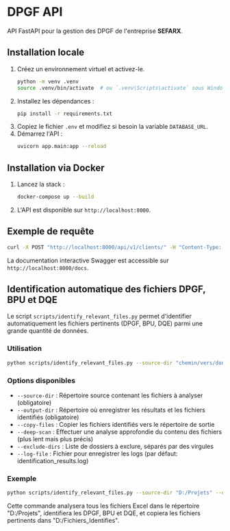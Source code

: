 # DPGF API

API FastAPI pour la gestion des DPGF de l'entreprise **SEFARX**.

## Installation locale

1. Créez un environnement virtuel et activez-le.
   ```bash
   python -m venv .venv
   source .venv/bin/activate  # ou `.venv\Scripts\activate` sous Windows
   ```
2. Installez les dépendances :
   ```bash
   pip install -r requirements.txt
   ```
3. Copiez le fichier `.env` et modifiez si besoin la variable `DATABASE_URL`.
4. Démarrez l'API :
   ```bash
   uvicorn app.main:app --reload
   ```

## Installation via Docker

1. Lancez la stack :
   ```bash
   docker-compose up --build
   ```
2. L'API est disponible sur `http://localhost:8000`.

## Exemple de requête

```bash
curl -X POST "http://localhost:8000/api/v1/clients/" -H "Content-Type: application/json" -d '{"nom_client": "Exemple"}'
```

La documentation interactive Swagger est accessible sur `http://localhost:8000/docs`.

## Identification automatique des fichiers DPGF, BPU et DQE

Le script `scripts/identify_relevant_files.py` permet d'identifier automatiquement les fichiers pertinents (DPGF, BPU, DQE) parmi une grande quantité de données.

### Utilisation

```bash
python scripts/identify_relevant_files.py --source-dir "chemin/vers/donnees" --output-dir "chemin/vers/dossier/resultats" [options]
```

### Options disponibles

- `--source-dir` : Répertoire source contenant les fichiers à analyser (obligatoire)
- `--output-dir` : Répertoire où enregistrer les résultats et les fichiers identifiés (obligatoire)
- `--copy-files` : Copier les fichiers identifiés vers le répertoire de sortie 
- `--deep-scan` : Effectuer une analyse approfondie du contenu des fichiers (plus lent mais plus précis)
- `--exclude-dirs` : Liste de dossiers à exclure, séparés par des virgules
- `--log-file` : Fichier pour enregistrer les logs (par défaut: identification_results.log)

### Exemple

```bash
python scripts/identify_relevant_files.py --source-dir "D:/Projets" --output-dir "D:/Fichiers_Identifies" --copy-files --deep-scan
```

Cette commande analysera tous les fichiers Excel dans le répertoire "D:/Projets", identifiera les DPGF, BPU et DQE, et copiera les fichiers pertinents dans "D:/Fichiers_Identifies".
